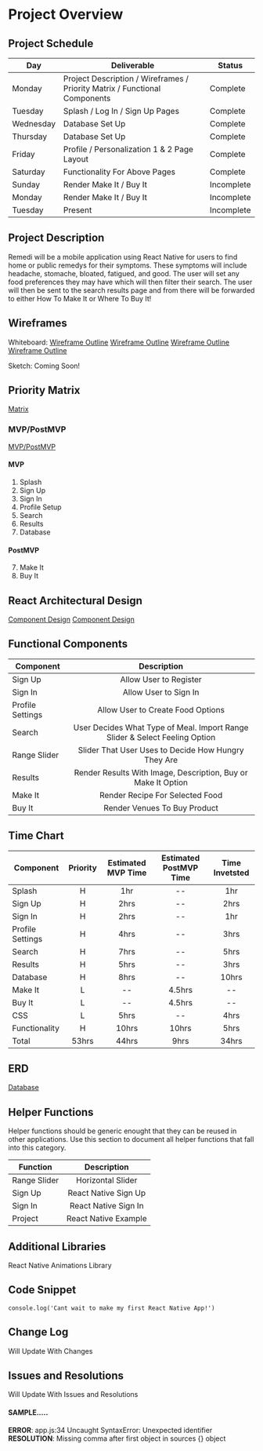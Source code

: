 # Project Overview



## Project Schedule

|  Day | Deliverable | Status
|---|---| ---|
|Monday| Project Description / Wireframes / Priority Matrix / Functional Components | Complete
|Tuesday| Splash / Log In / Sign Up Pages | Complete
|Wednesday| Database Set Up | Complete
|Thursday| Database Set Up | Complete
|Friday| Profile / Personalization 1 & 2 Page Layout | Complete
|Saturday| Functionality For Above Pages | Complete
|Sunday| Render Make It / Buy It | Incomplete
|Monday| Render Make It / Buy It | Incomplete
|Tuesday| Present | Incomplete


## Project Description

Remedi will be a mobile application using React Native for users to find home or public remedys for their symptoms. These symptoms will include headache, stomache, bloated, fatigued, and good. The user will set any food preferences they may have which will then filter their search. The user will then be sent to the search results page and from there will be forwarded to either How To Make It or Where To Buy It!

## Wireframes

Whiteboard: 
[Wireframe Outline](https://res.cloudinary.com/aaronculp/image/upload/v1542664368/Remedi/Wireframes/Image_from_iOS.jpg)
[Wireframe Outline](https://res.cloudinary.com/aaronculp/image/upload/v1542664367/Remedi/Wireframes/Image_from_iOS_1.jpg)
[Wireframe Outline](https://res.cloudinary.com/aaronculp/image/upload/v1542664367/Remedi/Wireframes/Image_from_iOS_2.jpg)
[Wireframe Outline](https://res.cloudinary.com/aaronculp/image/upload/v1542664367/Remedi/Wireframes/Image_from_iOS_3.jpg)

Sketch: Coming Soon!

## Priority Matrix

[Matrix](https://res.cloudinary.com/aaronculp/image/upload/v1542669501/Remedi/Wireframes/IMG_4464.jpg)

### MVP/PostMVP 

[MVP/PostMVP](https://res.cloudinary.com/aaronculp/image/upload/v1542669493/Remedi/Wireframes/IMG_4463.jpg)


#### MVP 

1. Splash
2. Sign Up
3. Sign In
4. Profile Setup
5. Search
6. Results
9. Database

#### PostMVP 

7. Make It
8. Buy It

## React Architectural Design

[Component Design](https://res.cloudinary.com/aaronculp/image/upload/v1542669480/Remedi/Wireframes/IMG_4461.jpg)
[Component Design](https://res.cloudinary.com/aaronculp/image/upload/v1542669480/Remedi/Wireframes/IMG_4462.jpg)


## Functional Components

| Component | Description | 
| --- | :---: |  
| Sign Up | Allow User to Register |
| Sign In | Allow User to Sign In |
| Profile Settings | Allow User to Create Food Options |
| Search | User Decides What Type of Meal. Import Range Slider & Select Feeling Option |
| Range Slider | Slider That User Uses to Decide How Hungry They Are |
| Results | Render Results With Image, Description, Buy or Make It Option |
| Make It | Render Recipe For Selected Food | 
| Buy It | Render Venues To Buy Product |

## Time Chart

| Component | Priority | Estimated MVP Time | Estimated PostMVP Time | Time Invetsted |
| --- | :---: |  :---: | :---: | :---: |
| Splash | H | 1hr | -- | 1hr |
| Sign Up | H | 2hrs | -- | 2hrs |
| Sign In | H | 2hrs | -- | 1hr |
| Profile Settings | H | 4hrs | -- | 3hrs |
| Search | H | 7hrs | -- | 5hrs |
| Results | H | 5hrs| -- | 3hrs |
| Database | H | 8hrs | -- | 10hrs |
| Make It | L | -- | 4.5hrs | -- |
| Buy It | L | -- | 4.5hrs | -- |
| CSS | L | 5hrs | -- | 4hrs |
| Functionality | H | 10hrs | 10hrs | 5hrs |
| Total | 53hrs | 44hrs | 9hrs | 34hrs |

## ERD

[Database](https://res.cloudinary.com/aaronculp/image/upload/v1542669501/Remedi/Wireframes/IMG_4465.jpg)



## Helper Functions
Helper functions should be generic enought that they can be reused in other applications. Use this section to document all helper functions that fall into this category.

| Function | Description | 
| --- | :---: |  
| Range Slider | Horizontal Slider | 
| Sign Up | React Native Sign Up |
| Sign In | React Native Sign In |
| Project | React Native Example |

## Additional Libraries
React Native Animations Library

## Code Snippet 

```
console.log('Cant wait to make my first React Native App!')
```

## Change Log
Will Update With Changes

## Issues and Resolutions
Will Update With Issues and Resolutions

#### SAMPLE.....
**ERROR**: app.js:34 Uncaught SyntaxError: Unexpected identifier                                
**RESOLUTION**: Missing comma after first object in sources {} object
